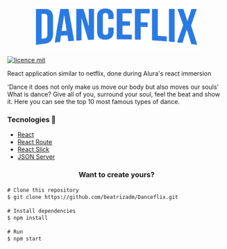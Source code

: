 

<p align="center">
    <img src="src/assets/img/Logo.png" height="100"/>
<p/>

[![licence mit](https://img.shields.io/badge/licence-MIT-blue.svg)](https://github.com/beatrizadm/Danceflix/blob/master/LICENSE)


React application similar to netflix, done during Alura's react immersion

'Dance it does not only make us move our body but also moves our souls' 
What is dance? Give all of you, surround your soul, feel the beat and show it. 
Here you can see the top 10 most famous types of dance.

<h3>Tecnologies 🚀</h3>
<ul>
    <li><a href="https://reactjs.org/" target="_blank">React</a></li>
    <li><a href="https://reactrouter.com/" target="_blank">React Route</a></li>
    <li><a href="https://react-slick.neostack.com/" target="_blank">React Slick</a></li>
    <li><a href="https://github.com/typicode/json-server" target="_blank">JSON Server</a></li>
</ul>

<h3 align="center">Want to create yours?</h3>

    # Clone this repository
    $ git clone https://github.com/beatrizadm/Danceflix.git
    
    # Install dependencies
    $ npm install
    
    # Run
    $ npm start
